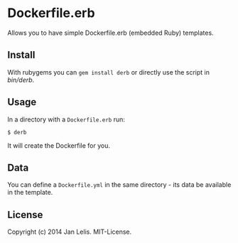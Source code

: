 # Dockerfile.erb

Allows you to have simple Dockerfile.erb (embedded Ruby) templates.


## Install

With rubygems you can `gem install derb` or directly use the script in *bin/derb*.


## Usage

In a directory with a `Dockerfile.erb` run:

    $ derb

It will create the Dockerfile for you.


## Data

You can define a `Dockerfile.yml` in the same directory - its data be available in the template.


## License

Copyright (c) 2014 Jan Lelis. MIT-License.

